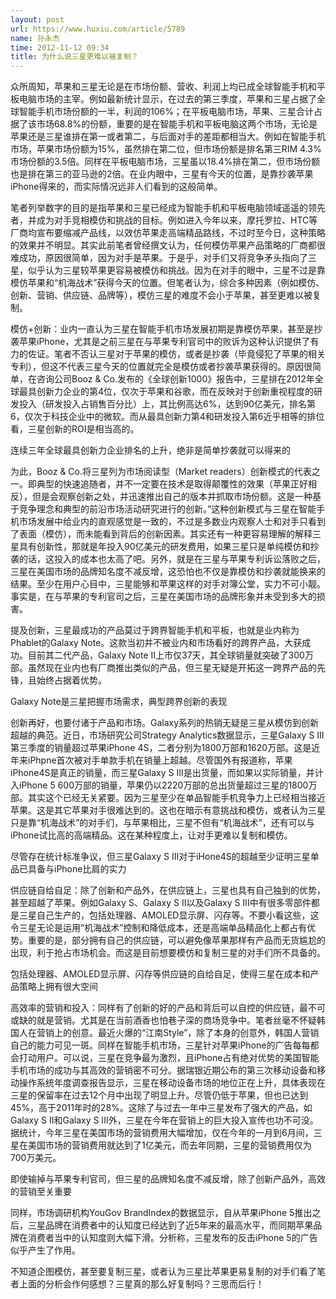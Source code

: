 ```yaml
---
layout: post
url: https://www.huxiu.com/article/5789
name: 孙永杰
time: 2012-11-12 09:34
title: 为什么说三星更难以被复制？
---
```

众所周知，苹果和三星无论是在市场份额、营收、利润上均已成全球智能手机和平板电脑市场的主宰。例如最新统计显示，在过去的第三季度，苹果和三星占据了全球智能手机市场份额的一半，利润的106%；在平板电脑市场，苹果、三星合计占据了该市场68.8%的份额，重要的是在智能手机和平板电脑这两个市场，无论是苹果还是三星谁排在第一或者第二，与后面对手的差距都相当大。例如在智能手机市场，苹果市场份额为15%，虽然排在第二位，但市场份额是排名第三RIM 4.3%市场份额的3.5倍。同样在平板电脑市场，三星虽以18.4%排在第二，但市场份额也是排在第三的亚马逊的2倍。在业内眼中，三星有今天的位置，是靠抄袭苹果iPhone得来的，而实际情况远非人们看到的这般简单。

笔者列举数字的目的是指苹果和三星已经成为智能手机和平板电脑领域遥遥的领先者，并成为对手竞相模仿和挑战的目标。例如进入今年以来，摩托罗拉、HTC等厂商均宣布要缩减产品线，以效仿苹果走高端精品路线，不过时至今日，这种策略的效果并不明显。其实此前笔者曾经撰文认为，任何模仿苹果产品策略的厂商都很难成功，原因很简单，因为对手是苹果。于是乎，对手们又将竞争矛头指向了三星，似乎认为三星较苹果更容易被模仿和挑战。因为在对手的眼中，三星不过是靠模仿苹果和“机海战术”获得今天的位置。但笔者认为，综合多种因素（例如模仿、创新、营销、供应链、品牌等），模仿三星的难度不会小于苹果，甚至更难以被复制。

模仿+创新：业内一直认为三星在智能手机市场发展初期是靠模仿苹果，甚至是抄袭苹果iPhone，尤其是之前三星在与苹果专利官司中的败诉为这种认识提供了有力的佐证。笔者不否认三星对于苹果的模仿，或者是抄袭（毕竟侵犯了苹果的相关专利），但这不代表三星今天的位置就完全是模仿或者抄袭苹果获得的。原因很简单，在咨询公司Booz & Co.发布的《全球创新1000》报告中，三星排在2012年全球最具创新力企业的第4位，仅次于苹果和谷歌，而在反映对于创新重视程度的研发投入（研发投入占销售百分比）上，其比例高达6%，达到90亿美元，排名第6，仅次于科技企业中的微软。而从最具创新力第4和研发投入第6近乎相等的排位看，三星创新的ROI是相当高的。

连续三年全球最具创新力企业排名的上升，绝非是简单抄袭就可以得来的

为此，Booz & Co.将三星列为市场阅读型（Market readers）创新模式的代表之一。即典型的快速追随者，并不一定要在技术是取得颠覆性的效果（苹果正好相反），但是会观察创新之处，并迅速推出自己的版本并抓取市场份额。这是一种基于竞争理念和典型的前沿市场活动研究进行的创新。”这种创新模式与三星在智能手机市场发展中给业内的直观感觉是一致的，不过是多数业内观察人士和对手只看到了表面（模仿），而未能看到背后的创新因素。其实还有一种更容易理解的解释三星具有创新性，那就是年投入90亿美元的研发费用，如果三星只是单纯模仿和抄袭的话，这投入的成本也太高了吧。另外，就是在三星与苹果专利诉讼落败之后，三星在美国市场的品牌知名度不减反增，这恐怕也不仅是靠模仿和抄袭就能换来的结果。至少在用户心目中，三星能够和苹果这样的对手对簿公堂，实力不可小靓。事实是，在与苹果的专利官司之后，三星在美国市场的品牌形象并未受到多大的损害。

提及创新，三星最成功的产品莫过于跨界智能手机和平板，也就是业内称为Phablet的Galaxy Note。这款当初并不被业内和市场看好的跨界产品，大获成功。目前其二代产品，Galaxy Note II上市仅37天，其全球销量就突破了300万部。虽然现在业内也有厂商推出类似的产品，但三星无疑是开拓这一跨界产品的先锋，且始终占据着优势。

Galaxy Note是三星把握市场需求，典型跨界创新的表现

创新再好，也要付诸于产品和市场。Galaxy系列的热销无疑是三星从模仿到创新超越的典范。近日，市场研究公司Strategy Analytics数据显示，三星Galaxy S III第三季度的销量超过苹果iPhone 4S，二者分别为1800万部和1620万部。这是近年来iPhpne首次被对手单款手机在销量上超越。尽管国外有报道称，苹果iPhone4S是真正的销量，而三星Galaxy S III是出货量，而如果以实际销量，并计入iPhone 5 600万部的销量，苹果仍以2220万部的总出货量超过三星的1800万部。其实这个已经无关紧要。因为三星至少在单品智能手机竞争力上已经相当接近苹果。这是其它苹果对手很难达到的。这也在暗示有意挑战和模仿，或者认为三星只是靠“机海战术”的对手们，与苹果相比，三星不但有“机海战术”，还有可以与iPhone试比高的高端精品。这在某种程度上，让对手更难以复制和模仿。

尽管存在统计标准争议，但三星Galaxy S III对于iHone4S的超越至少证明三星单品已具备与iPhone比肩的实力

供应链自给自足：除了创新和产品外，在供应链上，三星也具有自己独到的优势，甚至超越了苹果。例如Galaxy S、Galaxy S II以及Galaxy S III中有很多零部件都是三星自己生产的，包括处理器、AMOLED显示屏、闪存等。不要小看这些，这令三星无论是运用“机海战术”控制和降低成本，还是高端单品精品化上都占有优势。重要的是，部分拥有自己的供应链，可以避免像苹果那样有产品而无货尴尬的出现，利于抢占市场机会。而这是目前想要模仿和复制三星的对手们所不具备的。

包括处理器、AMOLED显示屏、闪存等供应链的自给自足，使得三星在成本和产品策略上拥有很大空间

高效率的营销和投入：同样有了创新的好的产品和背后可以自控的供应链，最不可或缺的就是营销。尤其是在当前酒香也怕巷子深的商场竞争中。笔者丝毫不怀疑韩国人在营销上的创意。最近火爆的“江南Style”，除了本身的创意外，韩国人营销自己的能力可见一斑。同样在智能手机市场，三星针对苹果iPhone的广告每每都会打动用户。可以说，三星在竞争最为激烈，且iPhone占有绝对优势的美国智能手机市场的成功与其高效的营销密不可分。据瑞银近期公布的第三次移动设备和移动操作系统年度调查报告显示，三星在移动设备市场的地位正在上升，具体表现在三星的保留率在过去12个月中出现了明显上升。尽管仍低于苹果，但也已达到45%，高于2011年时的28%。这除了与过去一年中三星发布了强大的产品，如Galaxy S II和Galaxy S III外，三星在今年在营销上的巨大投入宣传也功不可没。据统计，今年三星在美国市场的营销费用大幅增加，仅在今年的一月到6月间，三星在美国市场的营销费用就达到了1亿美元，而去年同期，三星的营销费用仅为700万美元。

即使输掉与苹果专利官司，但三星的品牌知名度不减反增，除了创新产品外，高效的营销至关重要

同样，市场调研机构YouGov BrandIndex的数据显示，自从苹果iPhone 5推出之后，三星品牌在消费者中的认知度已经达到了近5年来的最高水平，而同期苹果品牌在消费者当中的认知度则大幅下滑。分析称，三星发布的反击iPhone 5的广告似乎产生了作用。

不知道企图模仿，甚至要复制三星，或者认为三星比苹果更易复制的对手们看了笔者上面的分析会作何感想？三星真的那么好复制吗？三思而后行！


